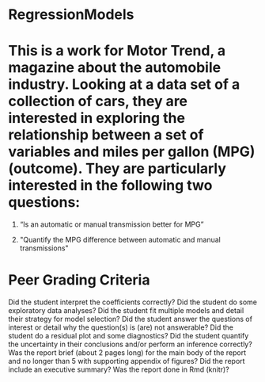 # RegressionModels

# This is a work for Motor Trend, a magazine about the automobile industry. Looking at a data set of a collection of cars, they are interested in exploring the relationship between a set of variables and miles per gallon (MPG) (outcome). They are particularly interested in the following two questions:

1. “Is an automatic or manual transmission better for MPG”

2. "Quantify the MPG difference between automatic and manual transmissions"

# Peer Grading Criteria

Did the student interpret the coefficients correctly?
Did the student do some exploratory data analyses?
Did the student fit multiple models and detail their strategy for model selection?
Did the student answer the questions of interest or detail why the question(s) is (are) not answerable?
Did the student do a residual plot and some diagnostics?
Did the student quantify the uncertainty in their conclusions and/or perform an inference correctly?
Was the report brief (about 2 pages long) for the main body of the report and no longer than 5 with supporting appendix of figures?
Did the report include an executive summary?
Was the report done in Rmd (knitr)?
